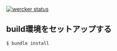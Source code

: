 [![wercker status](https://app.wercker.com/status/00ffe257f8c2394ab05e38070a7cf502/m/modifies "wercker status")](https://app.wercker.com/project/bykey/00ffe257f8c2394ab05e38070a7cf502)

build環境をセットアップする
---

    $ bundle install
